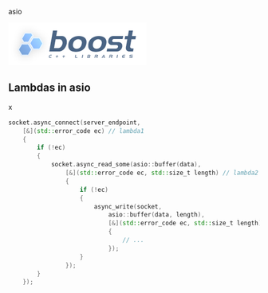 asio

![boost](https://github.com/knapiontek/therion/blob/master/doc/asio/boost.png)

## Lambdas in asio
x
```c++
socket.async_connect(server_endpoint,
    [&](std::error_code ec) // lambda1
    {
        if (!ec)
        {
            socket.async_read_some(asio::buffer(data),
                [&](std::error_code ec, std::size_t length) // lambda2
                {
                    if (!ec)
                    {
                        async_write(socket,
                            asio::buffer(data, length),
                            [&](std::error_code ec, std::size_t length) // lambda3
                            {
                                // ...
                            });
                    }
                });
        }
    });
```
